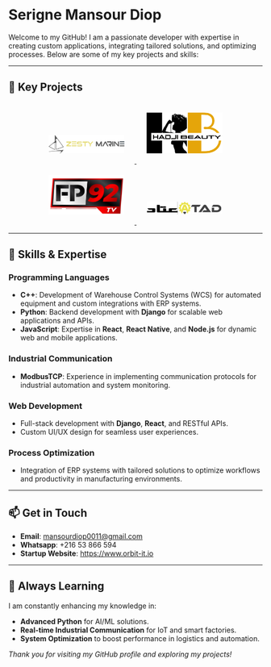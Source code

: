 # Serigne Mansour Diop

Welcome to my GitHub! I am a passionate developer with expertise in creating custom applications, integrating tailored solutions, and optimizing processes. Below are some of my key projects and skills:

---

## 🌟 Key Projects

<div style="text-align: center;">

<a href="https://www.zesty-marine.com" target="_blank">
    <img src="zestymarine.png" alt="Zesty Marine" width="150" style="margin: 20px;">
</a>

<a href="https://www.hadjibeauty.com" target="_blank">
    <img src="hadjibeauty.png" alt="Hadji Beauty" width="150" style="margin: 20px;">
</a>

<a href="https://play.google.com/apps/testing/tv.fp92" target="_blank">
    <img src="nfp92.png" alt="FP92 TV" width="150" style="margin: 20px;">
</a>

<a href="https://www.atad-tn.com" target="_blank">
    <img src="atad.png" alt="ATAD" width="150" style="margin: 20px;">
</a>

</div>

---

## 💼 Skills & Expertise

### **Programming Languages**
- **C++**: Development of Warehouse Control Systems (WCS) for automated equipment and custom integrations with ERP systems.
- **Python**: Backend development with **Django** for scalable web applications and APIs.
- **JavaScript**: Expertise in **React**, **React Native**, and **Node.js** for dynamic web and mobile applications.

### **Industrial Communication**
- **ModbusTCP**: Experience in implementing communication protocols for industrial automation and system monitoring.

### **Web Development**
- Full-stack development with **Django**, **React**, and RESTful APIs.
- Custom UI/UX design for seamless user experiences.

### **Process Optimization**
- Integration of ERP systems with tailored solutions to optimize workflows and productivity in manufacturing environments.

---

## 📫 Get in Touch
- **Email**: mansourdiop0011@gmail.com
- **Whatsapp**: +216 53 866 594
- **Startup Website**: https://www.orbit-it.io

---

## 🌱 Always Learning
I am constantly enhancing my knowledge in:
- **Advanced Python** for AI/ML solutions.
- **Real-time Industrial Communication** for IoT and smart factories.
- **System Optimization** to boost performance in logistics and automation.

*Thank you for visiting my GitHub profile and exploring my projects!*

